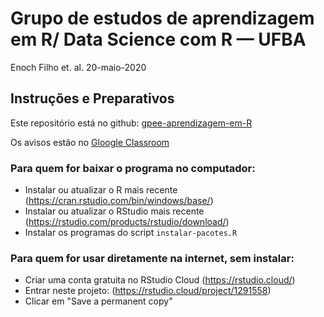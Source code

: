  
# Grupo de estudos de aprendizagem em R/ Data Science com R — UFBA
Enoch Filho et. al.
20-maio-2020  



## Instruções e Preparativos  

Este repositório está no github: [gpee-aprendizagem-em-R](https://github.com/enoches/gpee_aprendizagem-em-R)  

Os avisos estão no [Gloogle Classroom](https://classroom.google.com/u/0/c/ODc0OTI1MjUxOTZa)  



### Para quem for baixar o programa no computador: 

- Instalar ou atualizar o R mais recente (https://cran.rstudio.com/bin/windows/base/)  
- Instalar ou atualizar o RStudio mais recente (https://rstudio.com/products/rstudio/download/)  
- Instalar os programas do script `instalar-pacotes.R`



### Para quem for usar diretamente na internet, sem instalar:  

- Criar uma conta gratuita no RStudio Cloud (https://rstudio.cloud/)   
- Entrar neste projeto: (https://rstudio.cloud/project/1291558)  
- Clicar em "Save a permanent copy"  